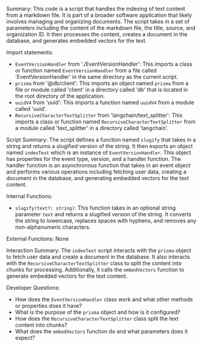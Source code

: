Summary:
This code is a script that handles the indexing of text content from a markdown file. It is part of a broader software application that likely involves managing and organizing documents. The script takes in a set of parameters including the content of the markdown file, the title, source, and organization ID. It then processes the content, creates a document in the database, and generates embedded vectors for the text.

Import statements:
- `EventVersionHandler` from './EventVersionHandler': This imports a class or function named `EventVersionHandler` from a file called 'EventVersionHandler' in the same directory as the current script.
- `prisma` from '@db/client': This imports an object named `prisma` from a file or module called 'client' in a directory called 'db' that is located in the root directory of the application.
- `uuidV4` from 'uuid': This imports a function named `uuidV4` from a module called 'uuid'.
- `RecursiveCharacterTextSplitter` from 'langchain/text_splitter': This imports a class or function named `RecursiveCharacterTextSplitter` from a module called 'text_splitter' in a directory called 'langchain'.

Script Summary:
The script defines a function named `slugify` that takes in a string and returns a slugified version of the string. It then exports an object named `indexText` which is an instance of `EventVersionHandler`. This object has properties for the event type, version, and a handler function. The handler function is an asynchronous function that takes in an event object and performs various operations including fetching user data, creating a document in the database, and generating embedded vectors for the text content.

Internal Functions:
- `slugify(text?: string)`: This function takes in an optional string parameter `text` and returns a slugified version of the string. It converts the string to lowercase, replaces spaces with hyphens, and removes any non-alphanumeric characters.

External Functions:
None

Interaction Summary:
The `indexText` script interacts with the `prisma` object to fetch user data and create a document in the database. It also interacts with the `RecursiveCharacterTextSplitter` class to split the content into chunks for processing. Additionally, it calls the `embedVectors` function to generate embedded vectors for the text content.

Developer Questions:
- How does the `EventVersionHandler` class work and what other methods or properties does it have?
- What is the purpose of the `prisma` object and how is it configured?
- How does the `RecursiveCharacterTextSplitter` class split the text content into chunks?
- What does the `embedVectors` function do and what parameters does it expect?